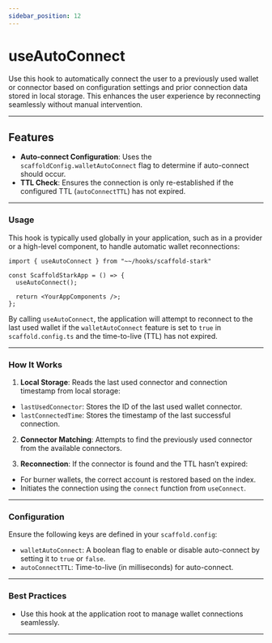 ```yaml
---
sidebar_position: 12
---
```


# useAutoConnect

Use this hook to automatically connect the user to a previously used wallet or connector based on configuration settings and prior connection data stored in local storage. This enhances the user experience by reconnecting seamlessly without manual intervention.

---

## **Features**
- **Auto-connect Configuration**: Uses the `scaffoldConfig.walletAutoConnect` flag to determine if auto-connect should occur.
- **TTL Check**: Ensures the connection is only re-established if the configured TTL (`autoConnectTTL`) has not expired.

---

### **Usage**

This hook is typically used globally in your application, such as in a provider or a high-level component, 
to handle automatic wallet reconnections:

```tsx
import { useAutoConnect } from "~~/hooks/scaffold-stark"

const ScaffoldStarkApp = () => {
  useAutoConnect();

  return <YourAppComponents />;
};
```

By calling `useAutoConnect`, the application will attempt to reconnect to the last used wallet if the `walletAutoConnect` feature is set to `true` in `scaffold.config.ts` and the time-to-live (TTL) has not expired.

---

### **How It Works**

1. **Local Storage**: Reads the last used connector and connection timestamp from local storage:
- `lastUsedConnector`: Stores the ID of the last used wallet connector.
- `lastConnectedTime`: Stores the timestamp of the last successful connection.

2. **Connector Matching**: Attempts to find the previously used connector from the available connectors.

3. **Reconnection**: If the connector is found and the TTL hasn’t expired:
- For burner wallets, the correct account is restored based on the index.
- Initiates the connection using the `connect` function from `useConnect`.

---

### **Configuration**
Ensure the following keys are defined in your `scaffold.config`:
- `walletAutoConnect`: A boolean flag to enable or disable auto-connect by setting it to `true` or `false`.
- `autoConnectTTL`: Time-to-live (in milliseconds) for auto-connect.

---

### **Best Practices**
- Use this hook at the application root to manage wallet connections seamlessly.

---
